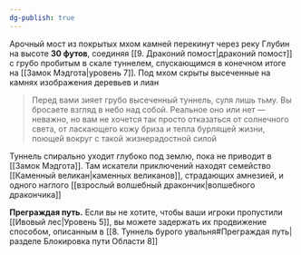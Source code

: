 ```yaml
---
dg-publish: true
---
```

Арочный мост из покрытых мхом камней перекинут через реку Глубин на высоте **30 футов**, соединяя [[9. Драконий помост|драконий помост]] с грубо пробитым в скале туннелем, спускающимся в конечном итоге на [[Замок Мэдгота|уровень 7]]. Под мхом скрыты высеченные на камнях изображения деревьев и лиан

>Перед вами зияет грубо высеченный туннель, суля лишь тьму. Вы бросаете взгляд в небо над собой. Реальное оно или нет — неважно, но вам не хочется так просто отказаться от солнечного света, от ласкающего кожу бриза и тепла бурлящей жизни, поющей вокруг с такой жизнерадостной силой

Туннель спирально уходит глубоко под землю, пока не приводит в [[Замок Мэдгота]]. Там искатели приключений находят семейство [[Каменный великан|каменных великанов]], страдающих амнезией, и одного наглого [[взрослый волшебный дракончик|волшебного дракончика]]

**Преграждая путь.** Если вы не хотите, чтобы ваши игроки пропустили [[Ивовый лес|Уровень 5]], вы можете задержать их продвижение способом, описанным в [[8. Туннель бурого увальня#Преграждая путь|разделе Блокировка пути Области 8]]
